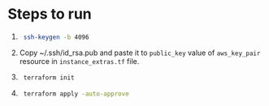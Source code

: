 # Steps to run

1. ```bash
    ssh-keygen -b 4096
    ```

2. Copy ~/.ssh/id_rsa.pub and paste it to `public_key` value of `aws_key_pair` resource in `instance_extras.tf` file.
3. ```bash
    terraform init
    ```
3. ```bash
    terraform apply -auto-approve
    ```